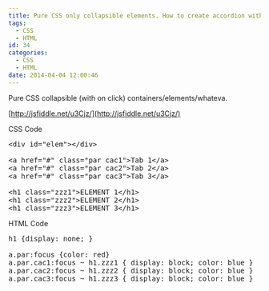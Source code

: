 ```yaml
---
title: Pure CSS only collapsible elements. How to create accordion without JavaScript
tags:
  - CSS
  - HTML
id: 34
categories:
  - CSS
  - HTML
date: 2014-04-04 12:00:46
---
```


Pure CSS collapsible (with on click) containers/elements/whateva.

<!--more-->

[http://jsfiddle.net/u3Cjz/](http://jsfiddle.net/u3Cjz/)

CSS Code
<pre class="lang:default decode:true">&lt;div id="elem"&gt;&lt;/div&gt;

&lt;a href="#" class="par cac1"&gt;Tab 1&lt;/a&gt;
&lt;a href="#" class="par cac2"&gt;Tab 2&lt;/a&gt;
&lt;a href="#" class="par cac3"&gt;Tab 3&lt;/a&gt;

&lt;h1 class="zzz1"&gt;ELEMENT 1&lt;/h1&gt;
&lt;h1 class="zzz2"&gt;ELEMENT 2&lt;/h1&gt;
&lt;h1 class="zzz3"&gt;ELEMENT 3&lt;/h1&gt;</pre>
HTML Code
<pre class="lang:css decode:true">h1 {display: none; }

a.par:focus {color: red}
a.par.cac1:focus ~ h1.zzz1 { display: block; color: blue }
a.par.cac2:focus ~ h1.zzz2 { display: block; color: blue }
a.par.cac3:focus ~ h1.zzz3 { display: block; color: blue }</pre>